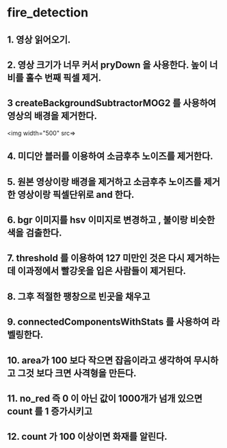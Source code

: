 # fire_detection

## 1. 영상 읽어오기.

## 2. 영상 크기가 너무 커서 pryDown 을 사용한다. 높이 너비를 홀수 번째 픽셀 제거.

## 3  createBackgroundSubtractorMOG2 를 사용하여 영상의 배경을 제거한다.
<img width="500" src=>
## 4. 미디안 블러를 이용하여 소금후추 노이즈를 제거한다.

## 5. 원본 영상이랑 배경을 제거하고 소금후추 노이즈를 제거한 영상이랑 픽셀단위로 and 한다.
## 6. bgr 이미지를 hsv 이미지로 변경하고 , 불이랑 비슷한 색을 검출한다.
## 7. threshold 를 이용하여 127 미만인 것은 다시 제거하는데 이과정에서 빨강옷을 입은 사람들이 제거된다.
## 8. 그후 적절한 팽창으로 빈곳을 채우고
## 9. connectedComponentsWithStats 를 사용하여 라벨링한다.
## 10. area가 100 보다 작으면 잡음이라고 생각하여 무시하고 그것 보다 크면 사격형을 만든다.
## 11. no_red 즉 0 이 아닌 값이 1000개가 넘개 있으면 count 를 1 증가시키고
## 12. count 가 100 이상이면 화재를 알린다.
